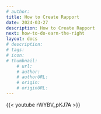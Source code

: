 ```yaml
---
# author: 
title: How to Create Rapport
date: 2024-03-27
description: How to Create Rapport
next: how-to-do-earn-the-right
layout: docs
# description: 
# tags: 
# icon: 
# thumbnail: 
    # url: 
    # author: 
    # authorURL: 
    # origin: 
    # originURL: 
---
```


{{< youtube rWYBV_pKJ7A >}}

